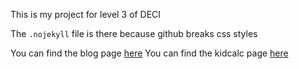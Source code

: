This is my project for level 3 of DECI

The `.nojekyll` file is there because github breaks css styles

You can find the blog page [here](https://safariknight.github.io/DECI-Level3-Project/)
You can find the kidcalc page [here](https://safariknight.github.io/DECI-Level3-Project/kidcalc/index.html)
